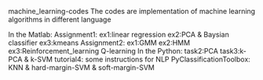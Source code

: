 machine_learning-codes
The codes are implementation of machine learning algorithms in different language

In the Matlab:
    Assignment1:
        ex1:linear regression
        ex2:PCA & Baysian classifier
        ex3:kmeans
    Assignment2:
        ex1:GMM
        ex2:HMM
        ex3:Reinforcement_learning Q-learning
In the Python:
    task2:PCA
    task3:k-PCA & k-SVM
    tutorial4: some instructions for NLP
    PyClassificationToolbox: KNN & hard-margin-SVM & soft-margin-SVM
    
